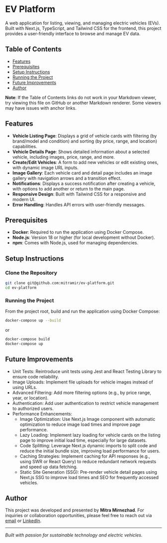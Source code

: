 # EV Platform

A web application for listing, viewing, and managing electric vehicles (EVs). Built with Next.js, TypeScript, and Tailwind CSS for the frontend, this project provides a user-friendly interface to browse and manage EV data.

## Table of Contents

- [Features](#features)
- [Prerequisites](#prerequisites)
- [Setup Instructions](#setup-instructions)
- [Running the Project](#running-the-project)
- [Future Improvements](#future-improvements)
- [Author](#author)

**Note**: If the Table of Contents links do not work in your Markdown viewer, try viewing this file on GitHub or another Markdown renderer. Some viewers may have issues with anchor links.

## Features

- **Vehicle Listing Page**: Displays a grid of vehicle cards with filtering (by brand/model and condition) and sorting (by price, range, and location) capabilities.
- **Vehicle Details Page**: Shows detailed information about a selected vehicle, including images, price, range, and more.
- **Create/Edit Vehicles**: A form to add new vehicles or edit existing ones, with dynamic image URL inputs.
- **Image Gallery**: Each vehicle card and detail page includes an image gallery with navigation arrows and a transition effect.
- **Notifications**: Displays a success notification after creating a vehicle, with options to add another or return to the main page.
- **Responsive Design**: Built with Tailwind CSS for a responsive and modern UI.
- **Error Handling**: Handles API errors with user-friendly messages.

## Prerequisites

- **Docker**: Required to run the application using Docker Compose.
- **Node.js**: Version 18 or higher (for local development without Docker).
- **npm**: Comes with Node.js, used for managing dependencies.

## Setup Instructions

### Clone the Repository

```bash
git clone git@github.com:mitramir/ev-platform.git
cd ev-platform
```

### Running the Project

From the project root, build and run the application using Docker Compose:

```bash
docker-compose up --build
```

or

```bash
docker-compose build
docker-compose up
```

## Future Improvements

- Unit Tests: Reintroduce unit tests using Jest and React Testing Library to ensure code reliability.
- Image Uploads: Implement file uploads for vehicle images instead of using URLs.
- Advanced Filtering: Add more filtering options (e.g., by price range, year, or location).
- Authentication: Add user authentication to restrict vehicle management to authorized users.
- Performance Enhancements:
  - Image Optimization: Use Next.js Image component with automatic optimization to reduce image load times and improve page performance.
  - Lazy Loading: Implement lazy loading for vehicle cards on the listing page to improve initial load time, especially for large datasets.
  - Code Splitting: Leverage Next.js dynamic imports to split code and reduce the initial bundle size, improving load performance for users.
  - Caching Strategies: Implement caching for API responses (e.g., using SWR or React Query) to reduce redundant network requests and speed up data fetching.
  - Static Site Generation (SSG): Pre-render vehicle detail pages using Next.js SSG to improve load times and SEO for frequently accessed vehicles.

## Author

This project was developed and presented by **Mitra Mirnezhad**. For inquiries or collaboration opportunities, please feel free to reach out via [email](mitra.mirnezhad@gmail.com) or [LinkedIn](https://www.linkedin.com/in/mitra-mirnezhad/).

---

_Built with passion for sustainable technology and electric vehicles._
